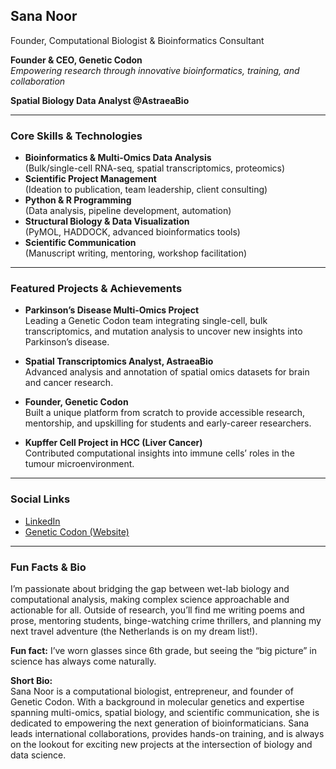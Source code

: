 ## Sana Noor  
Founder, Computational Biologist & Bioinformatics Consultant

**Founder & CEO, Genetic Codon**  
*Empowering research through innovative bioinformatics, training, and collaboration*


**Spatial Biology Data Analyst @AstraeaBio**

---

### Core Skills & Technologies
- **Bioinformatics & Multi-Omics Data Analysis**  
  (Bulk/single-cell RNA-seq, spatial transcriptomics, proteomics)
- **Scientific Project Management**  
  (Ideation to publication, team leadership, client consulting)
- **Python & R Programming**  
  (Data analysis, pipeline development, automation)
- **Structural Biology & Data Visualization**  
  (PyMOL, HADDOCK, advanced bioinformatics tools)
- **Scientific Communication**  
  (Manuscript writing, mentoring, workshop facilitation)

---

### Featured Projects & Achievements

- **Parkinson’s Disease Multi-Omics Project**  
  Leading a Genetic Codon team integrating single-cell, bulk transcriptomics, and mutation analysis to uncover new insights into Parkinson’s disease.

- **Spatial Transcriptomics Analyst, AstraeaBio**  
  Advanced analysis and annotation of spatial omics datasets for brain and cancer research.

- **Founder, Genetic Codon**  
  Built a unique platform from scratch to provide accessible research, mentorship, and upskilling for students and early-career researchers.

- **Kupffer Cell Project in HCC (Liver Cancer)**  
  Contributed computational insights into immune cells’ roles in the tumour microenvironment.

---

### Social Links  
- [LinkedIn](https://www.linkedin.com/in/sana-noor-7a1327116)  
- [Genetic Codon (Website)](https://geneticcodon.com)  
<!-- Add more: Twitter, ResearchGate, etc., as desired -->

---

### Fun Facts & Bio

I’m passionate about bridging the gap between wet-lab biology and computational analysis, making complex science approachable and actionable for all. Outside of research, you’ll find me writing poems and prose, mentoring students, binge-watching crime thrillers, and planning my next travel adventure (the Netherlands is on my dream list!).  

**Fun fact:** I’ve worn glasses since 6th grade, but seeing the “big picture” in science has always come naturally.

**Short Bio:**  
Sana Noor is a computational biologist, entrepreneur, and founder of Genetic Codon. With a background in molecular genetics and expertise spanning multi-omics, spatial biology, and scientific communication, she is dedicated to empowering the next generation of bioinformaticians. Sana leads international collaborations, provides hands-on training, and is always on the lookout for exciting new projects at the intersection of biology and data science.
